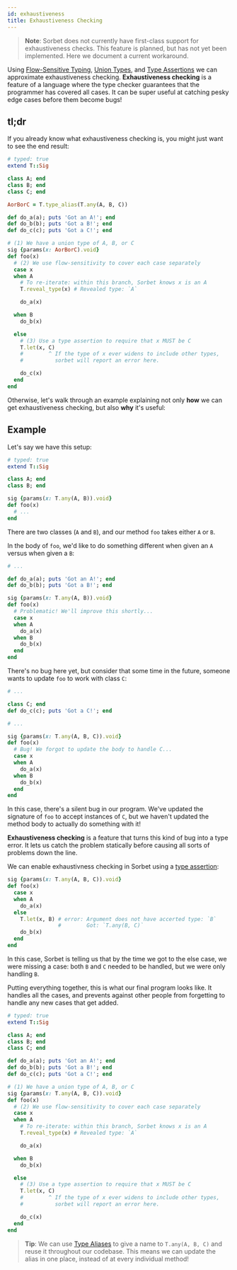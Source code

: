 ```yaml
---
id: exhaustiveness
title: Exhaustiveness Checking
---
```


> **Note**: Sorbet does not currently have first-class support for
> exhaustiveness checks. This feature is planned, but has not yet been
> implemented. Here we document a current workaround.

Using [Flow-Sensitive Typing](flow-sensitive.md), [Union Types](union-types.md),
and [Type Assertions](type-assertions.md) we can approximate exhaustiveness
checking. **Exhaustiveness checking** is a feature of a language where the type
checker guarantees that the programmer has covered all cases. It can be super
useful at catching pesky edge cases before them become bugs!

## tl;dr

If you already know what exhaustiveness checking is, you might just want to see
the end result:

```ruby
# typed: true
extend T::Sig

class A; end
class B; end
class C; end

AorBorC = T.type_alias(T.any(A, B, C))

def do_a(a); puts 'Got an A!'; end
def do_b(b); puts 'Got a B!'; end
def do_c(c); puts 'Got a C!'; end

# (1) We have a union type of A, B, or C
sig {params(x: AorBorC).void}
def foo(x)
  # (2) We use flow-sensitivity to cover each case separately
  case x
  when A
    # To re-iterate: within this branch, Sorbet knows x is an A
    T.reveal_type(x) # Revealed type: `A`

    do_a(x)

  when B
    do_b(x)

  else
    # (3) Use a type assertion to require that x MUST be C
    T.let(x, C)
    #        ^ If the type of x ever widens to include other types,
    #          sorbet will report an error here.

    do_c(x)
  end
end
```

Otherwise, let's walk through an example explaining not only **how** we can get
exhaustiveness checking, but also **why** it's useful:


## Example

Let's say we have this setup:

```ruby
# typed: true
extend T::Sig

class A; end
class B; end

sig {params(x: T.any(A, B)).void}
def foo(x)
  # ...
end
```

There are two classes (`A` and `B`), and our method `foo` takes either `A` or
`B`.

In the body of `foo`, we'd like to do something different when given an `A`
versus when given a `B`:

```ruby
# ...

def do_a(a); puts 'Got an A!'; end
def do_b(b); puts 'Got a B!'; end

sig {params(x: T.any(A, B)).void}
def foo(x)
  # Problematic! We'll improve this shortly...
  case x
  when A
    do_a(x)
  when B
    do_b(x)
  end
end
```

There's no bug here yet, but consider that some time in the future, someone
wants to update `foo` to work with class `C`:

```ruby
# ...

class C; end
def do_c(c); puts 'Got a C!'; end

# ...

sig {params(x: T.any(A, B, C)).void}
def foo(x)
  # Bug! We forgot to update the body to handle C...
  case x
  when A
    do_a(x)
  when B
    do_b(x)
  end
end
```

In this case, there's a silent bug in our program. We've updated the signature
of `foo` to accept instances of `C`, but we haven't updated the method body to
actually do something with it!

**Exhaustiveness checking** is a feature that turns this kind of bug into a type
error. It lets us catch the problem statically before causing all sorts of
problems down the line.

We can enable exhaustivness checking in Sorbet using a [type
assertion](type-assertions.md):

```ruby
sig {params(x: T.any(A, B, C)).void}
def foo(x)
  case x
  when A
    do_a(x)
  else
    T.let(x, B) # error: Argument does not have accerted type: `B`
                #        Got: `T.any(B, C)`
    do_b(x)
  end
end
```

In this case, Sorbet is telling us that by the time we got to the else case, we
were missing a case: both `B` and `C` needed to be handled, but we were only
handling `B`.

Putting everything together, this is what our final program looks like. It
handles all the cases, and prevents against other people from forgetting to
handle any new cases that get added.

```ruby
# typed: true
extend T::Sig

class A; end
class B; end
class C; end

def do_a(a); puts 'Got an A!'; end
def do_b(b); puts 'Got a B!'; end
def do_c(c); puts 'Got a C!'; end

# (1) We have a union type of A, B, or C
sig {params(x: T.any(A, B, C)).void}
def foo(x)
  # (2) We use flow-sensitivity to cover each case separately
  case x
  when A
    # To re-iterate: within this branch, Sorbet knows x is an A
    T.reveal_type(x) # Revealed type: `A`

    do_a(x)

  when B
    do_b(x)

  else
    # (3) Use a type assertion to require that x MUST be C
    T.let(x, C)
    #        ^ If the type of x ever widens to include other types,
    #          sorbet will report an error here.

    do_c(x)
  end
end
```

> **Tip**: We can use [Type Aliases](type-aliases.md) to give a name to
> `T.any(A, B, C)` and reuse it throughout our codebase. This means we can
> update the alias in one place, instead of at every individual method!
